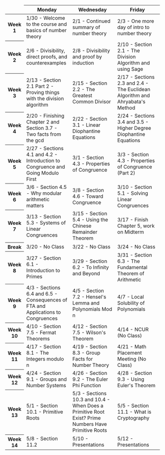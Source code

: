<link href="https://media.uwex.edu/app/droplets_v3/css/droplets.css" rel="stylesheet"/>
<script href="https://media.uwex.edu/app/droplets_v3/script/droplets.js" type="test/javascript">
</script>
<div id="uws-droplets-page">
 <table class="hover">
  <thead>
   <tr>
    <td style="width:10%">
    </td>
    <th style="width:30%">
     Monday
    </th>
    <th style="width:30%">
     Wednesday
    </th>
    <th style="width:30%">
     Friday
    </th>
   </tr>
  </thead>
  <tbody>
   <tr>
    <th>
     Week 1
    </th>
    <td>
     1/30 - Welcome to the course and basics of number theory
    </td>
    <td>
     2/1 - Continued summary of number theory
    </td>
    <td>
     2/3 - One more day of intro to number theory
    </td>
   </tr>
   <tr>
    <th>
     Week 2
    </th>
    <td>
     2/6 - Divisibility, direct proofs, and counterexamples
    </td>
    <td>
     2/8 - Divisibility and proof by induction
    </td>
    <td>
     2/10 - Section 2.1 - The Division Algorithm and using Sage
    </td>
   </tr>
   <tr>
    <th>
     Week 3
    </th>
    <td>
     2/13 - Section 2.1 Part 2 - Proving things with the division algorithm
    </td>
    <td>
     2/15 - Section 2.2 - The Greatest Common Divisor
    </td>
    <td>
     2/17 - Sections 2.3 and 2.4 - The Euclidean Algorithm and Ahryabata's Method
    </td>
   </tr>
   <tr>
    <th>
     Week 4
    </th>
    <td>
     2/20 - Finishing Chapter 2 and Section 3.7 - Two facts from the gcd
    </td>
    <td>
     2/22 - Section 3.1 - Linear Diophantine Equations
    </td>
    <td>
     2/24 - Sections 3.4 and 3.5 - Higher Degree Diophantine Equations
    </td>
   </tr>
   <tr>
    <th>
     Week 5
    </th>
    <td>
     2/27 - Sections 4.1 and 4.2 - Introduction to Congruence and Going Modulo First
    </td>
    <td>
     3/1 - Section 4.3 - Properties of Congruence
    </td>
    <td>
     3/3 - Section 4.3 - Properties of Congruence (Part 2)
    </td>
   </tr>
   <tr>
    <th>
     Week 6
    </th>
    <td>
     3/6 - Section 4.5 - Why modular arithmetic matters
    </td>
    <td>
     3/8 - Section 4.6 - Toward Congruence
    </td>
    <td>
     3/10 - Section 5.1 - Solving Linear Congruences
    </td>
   </tr>
   <tr>
    <th>
     Week 7
    </th>
    <td>
     3/13 - Section 5.3 - Systems of Linear Congruences
    </td>
    <td>
     3/15 - Section 5.4 - Using the Chinese Remainder Theorem
    </td>
    <td>
     3/17 - Finish Chapter 5, work on Midterm
    </td>
   </tr>
   <tr>
    <th>
     Break
    </th>
    <td>
     3/20 - No Class
    </td>
    <td>
     3/22 - No Class
    </td>
    <td>
     3/24 - No Class
    </td>
   </tr>
   <tr>
    <th>
     Week 8
    </th>
    <td>
     3/27 - Section 6.1 - Introduction to Primes
    </td>
    <td>
     3/29 - Section 6.2 - To Infinity and Beyond
    </td>
    <td>
     3/31 - Section 6.3 - The Fundamental Theorem of Arithmetic
    </td>
   </tr>
   <tr>
    <th>
     Week 9
    </th>
    <td>
     4/3 - Sections 6.4 and 6.5 - Consequences of FTA and Applications to Congruences
    </td>
    <td>
     4/5 - Section 7.2 - Hensel's Lemma and Polynomials Mod n
    </td>
    <td>
     4/7 - Local Solubility of Polynomials
    </td>
   </tr>
   <tr>
    <th>
     Week 10
    </th>
    <td>
     4/10 - Section 7.5 - Fermat Theorems
    </td>
    <td>
     4/12 - Section 7.5 - Wilson's Theorem
    </td>
    <td>
     4/14 - NCUR (No Class)
    </td>
   </tr>
   <tr>
    <th>
     Week 11
    </th>
    <td>
     4/17 - Section 8.1 - The Integers modulo n
    </td>
    <td>
     4/19 - Section 8.3 - Group Facts for Number Theory
    </td>
    <td>
     4/21 - Math Placement Meeting (No Class)
    </td>
   </tr>
   <tr>
    <th>
     Week 12
    </th>
    <td>
     4/24 - Section 9.1 - Groups and Number Systems
    </td>
    <td>
     4/26 - Section 9.2 - The Euler Phi Function
    </td>
    <td>
     4/28 - Section 9.3 - Using Euler's Theorem
    </td>
   </tr>
   <tr>
    <th>
     Week 13
    </th>
    <td>
     5/1 - Section 10.1 - Primitive Roots
    </td>
    <td>
     5/3 - Sections 10.3 and 10.4 - When Does a Primitive Root Exist? Prime Numbers Have Primitive Roots
    </td>
    <td>
     5/5 - Section 11.1 - What is Cryptography
    </td>
   </tr>
   <tr>
    <th>
     Week 14
    </th>
    <td>
     5/8 - Section 11.2
    </td>
    <td>
     5/10 - Presentations
    </td>
    <td>
     5/12 - Presentations
    </td>
   </tr>
  </tbody>
 </table>
</div>